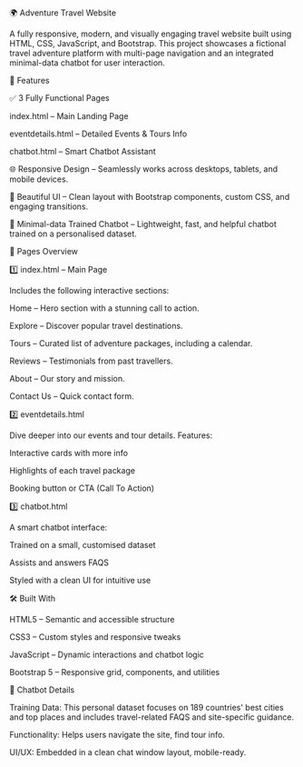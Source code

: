 🌍 Adventure Travel Website

A fully responsive, modern, and visually engaging travel website built using HTML, CSS, JavaScript, and Bootstrap. This project showcases a fictional travel adventure platform with multi-page navigation and an integrated minimal-data chatbot for user interaction.

🚀 Features

✅ 3 Fully Functional Pages

index.html – Main Landing Page

eventdetails.html – Detailed Events & Tours Info

chatbot.html – Smart Chatbot Assistant

🌐 Responsive Design – Seamlessly works across desktops, tablets, and mobile devices.

🎨 Beautiful UI – Clean layout with Bootstrap components, custom CSS, and engaging transitions.

🤖 Minimal-data Trained Chatbot – Lightweight, fast, and helpful chatbot trained on a personalised dataset.

📄 Pages Overview

1️⃣ index.html – Main Page

Includes the following interactive sections:

Home – Hero section with a stunning call to action.

Explore – Discover popular travel destinations.

Tours – Curated list of adventure packages, including a calendar.

Reviews – Testimonials from past travellers.

About – Our story and mission.

Contact Us – Quick contact form.

2️⃣ eventdetails.html

Dive deeper into our events and tour details. Features:

Interactive cards with more info

Highlights of each travel package

Booking button or CTA (Call To Action)

3️⃣ chatbot.html

A smart chatbot interface:

Trained on a small, customised dataset

Assists and answers FAQS

Styled with a clean UI for intuitive use

🛠️ Built With

HTML5 – Semantic and accessible structure

CSS3 – Custom styles and responsive tweaks

JavaScript – Dynamic interactions and chatbot logic

Bootstrap 5 – Responsive grid, components, and utilities

🧠 Chatbot Details

Training Data: This personal dataset focuses on 189 countries' best cities and top places and includes travel-related FAQS and site-specific guidance.

Functionality: Helps users navigate the site, find tour info.

UI/UX: Embedded in a clean chat window layout, mobile-ready.

